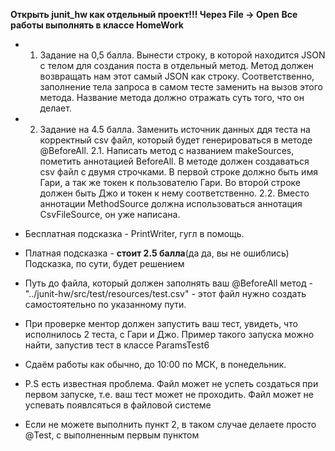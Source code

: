**Открыть junit_hw как отдельный проект!!! Через File -> Open**
**Все работы выполнять в классе HomeWork**


* 1. Задание на 0,5 балла. Вынести строку, в которой находится JSON с телом для создания поста в отдельный метод. Метод должен возвращать 
     нам этот самый JSON
как строку. Соответственно, заполнение тела запроса в самом тесте заменить на вызов этого метода. Название метода должно отражать суть того,
что он делает.
* 2. Задание на 4.5 балла. Заменить источник данных ддя теста на корректный csv файл, который будет генерироваться в методе @BeforeAll. 
   2.1. Написать метод c названием makeSources, пометить аннотацией BeforeAll. В методе должен создаваться csv файл с двумя строчками. В первой строке должно быть имя Гари, а так же токен к пользователю Гари. Во второй строке должен быть Джо и токен к нему соответственно.
   2.2. Вместо аннотации MethodSource должна использоваться аннотация CsvFileSource, он уже написана.
* Бесплатная подсказка - PrintWriter, гугл в помощь.
* Платная подсказка - **стоит 2.5 балла**(да да, вы не ошиблись) Подсказка, по сути, будет решением

* Путь до файла, который должен заполнять ваш @BeforeAll метод - "../junit-hw/src/test/resources/test.csv" - этот файл нужно создать 
  самостоятельно по указанному пути.
* При проверке ментор должен запустить ваш тест, увидеть, что исполнилось 2 теста, с Гари и Джо. Пример такого запуска можно найти, 
  запустив тест в классе ParamsTest6
* Сдаём работы как обычно, до 10:00 по МСК, в понедельник.
* P.S есть известная проблема. Файл может не успеть создаться при первом запуске, т.е. ваш тест может не проходить. Файл может не
  успевать появлсяться в файловой системе
* Если не можете выполнить пункт 2, в таком случае делаете просто @Test, с выполненным первым пунктом
